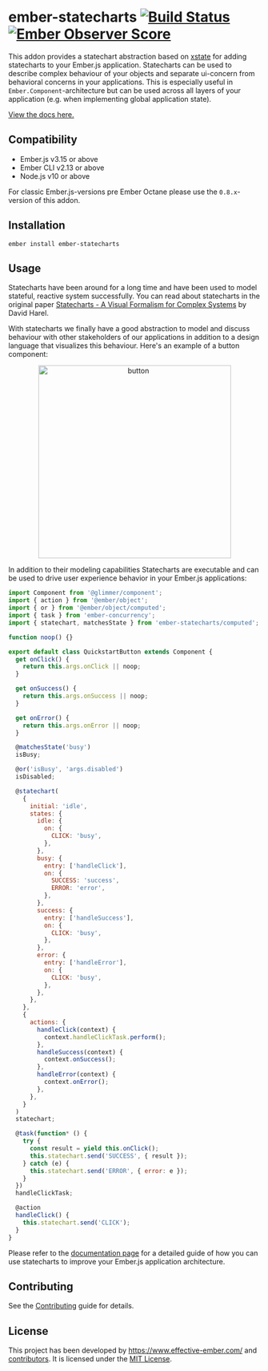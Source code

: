 ember-statecharts [![Build Status](https://travis-ci.org/LevelbossMike/ember-statecharts.svg?branch=master)](https://travis-ci.org/LevelbossMike/ember-statecharts) [![Ember Observer Score](https://emberobserver.com/badges/ember-statecharts.svg)](https://emberobserver.com/addons/ember-statecharts)
==============================================================================

This addon provides a statechart abstraction based on [xstate](https://xstate.js.org/)
for adding statecharts to your Ember.js application. Statecharts can be used to describe
complex behaviour of your objects and separate ui-concern from behavioral concerns
in your applications. This is especially useful in `Ember.Component`-architecture
but can be used across all layers of your application (e.g. when implementing
global application state).

[View the docs here.](https://ember-statecharts.com)


Compatibility
------------------------------------------------------------------------------

* Ember.js v3.15 or above
* Ember CLI v2.13 or above
* Node.js v10 or above

For classic Ember.js-versions pre Ember Octane please use the `0.8.x`-version
of this addon.


Installation
------------------------------------------------------------------------------

```
ember install ember-statecharts
```


Usage
------------------------------------------------------------------------------

Statecharts have been around for a long time and have been used to model
stateful, reactive system successfully. You can read about statecharts in the
original paper [Statecharts - A Visual Formalism for Complex
Systems](http://www.inf.ed.ac.uk/teaching/courses/seoc/2005_2006/resources/statecharts.pdf)
by David Harel.

With statecharts we finally have a good abstraction to model and discuss behaviour with
other stakeholders of our applications in addition to a design language that
visualizes this behaviour. Here's an example of a button component:

<p align="center">
  <img width="385" alt="button" src="https://user-images.githubusercontent.com/242299/78223877-1ea21f80-74b7-11ea-9ce0-fdd255e8e3e3.png">
</p>

In addition to their modeling capabilities Statecharts are executable and can be used to drive user experience behavior in your Ember.js applications:

```js
import Component from '@glimmer/component';
import { action } from '@ember/object';
import { or } from '@ember/object/computed';
import { task } from 'ember-concurrency';
import { statechart, matchesState } from 'ember-statecharts/computed';

function noop() {}

export default class QuickstartButton extends Component {
  get onClick() {
    return this.args.onClick || noop;
  }

  get onSuccess() {
    return this.args.onSuccess || noop;
  }

  get onError() {
    return this.args.onError || noop;
  }

  @matchesState('busy')
  isBusy;

  @or('isBusy', 'args.disabled')
  isDisabled;

  @statechart(
    {
      initial: 'idle',
      states: {
        idle: {
          on: {
            CLICK: 'busy',
          },
        },
        busy: {
          entry: ['handleClick'],
          on: {
            SUCCESS: 'success',
            ERROR: 'error',
          },
        },
        success: {
          entry: ['handleSuccess'],
          on: {
            CLICK: 'busy',
          },
        },
        error: {
          entry: ['handleError'],
          on: {
            CLICK: 'busy',
          },
        },
      },
    },
    {
      actions: {
        handleClick(context) {
          context.handleClickTask.perform();
        },
        handleSuccess(context) {
          context.onSuccess();
        },
        handleError(context) {
          context.onError();
        },
      },
    }
  )
  statechart;

  @task(function* () {
    try {
      const result = yield this.onClick();
      this.statechart.send('SUCCESS', { result });
    } catch (e) {
      this.statechart.send('ERROR', { error: e });
    }
  })
  handleClickTask;

  @action
  handleClick() {
    this.statechart.send('CLICK');
  }
}
```

Please refer to the [documentation page](http://ember-statecharts.com) for a detailed guide of how you can use statecharts to improve your Ember.js application architecture.

Contributing
------------------------------------------------------------------------------

See the [Contributing](CONTRIBUTING.md) guide for details.


License
------------------------------------------------------------------------------

This project has been developed by https://www.effective-ember.com/ and [contributors](https://github.com/LevelbossMike/ember-statecharts/graphs/contributors). It is licensed under the [MIT License](LICENSE.md).
